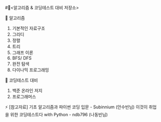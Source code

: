 #🔭<알고리즘 & 코딩테스트 대비 저장소>

🌱 알고리즘
1. 기본적인 자료구조
2. 그리디 
3. 정렬
4. 트리
5. 그래프 이론
6. BFS/ DFS
7. 완전 탐색
8. 다이나믹 프로그래밍

🤔 코딩테스트 대비
1. 백준 온라인 저지
2. 프로그래머스

⚡ [참고자료]
기초 알고리즘과 파이썬 코딩 입문 - Subinnium (안수빈님)
이것이 취업을 위한 코딩테스트다 with Python - ndb796 (나동빈님)
